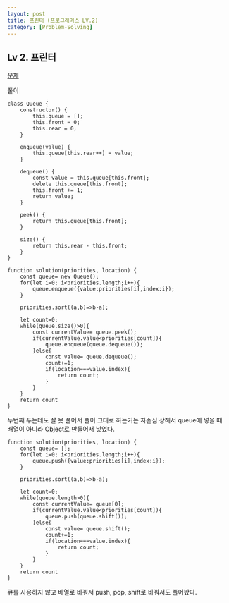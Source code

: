 ```yaml
---
layout: post
title: 프린터 (프로그래머스 LV.2)
category: [Problem-Solving]
---
```


## Lv 2. 프린터

[문제](https://programmers.co.kr/learn/courses/30/lessons/42587)

풀이

    class Queue {
        constructor() {
            this.queue = [];
            this.front = 0;
            this.rear = 0;
        }

        enqueue(value) {
            this.queue[this.rear++] = value;
        }

        dequeue() {
            const value = this.queue[this.front];
            delete this.queue[this.front];
            this.front += 1;
            return value;
        }

        peek() {
            return this.queue[this.front];
        }

        size() {
            return this.rear - this.front;
        }
    }

    function solution(priorities, location) {
        const queue= new Queue();
        for(let i=0; i<priorities.length;i++){
            queue.enqueue({value:priorities[i],index:i});
        }

        priorities.sort((a,b)=>b-a);

        let count=0;
        while(queue.size()>0){
            const currentValue= queue.peek();
            if(currentValue.value<priorities[count]){
                queue.enqueue(queue.dequeue());
            }else{
                const value= queue.dequeue();
                count+=1;
                if(location===value.index){
                    return count;
                }
            }
        }
        return count
    }

두번쨰 푸는데도 잘 못 풀어서 풀이 그대로 하는거는 자존심 상해서 queue에 넣을 떄 배열이 아니라 Object로 만들어서 넣었다.

    function solution(priorities, location) {
        const queue= [];
        for(let i=0; i<priorities.length;i++){
            queue.push({value:priorities[i],index:i});
        }

        priorities.sort((a,b)=>b-a);

        let count=0;
        while(queue.length>0){
            const currentValue= queue[0];
            if(currentValue.value<priorities[count]){
                queue.push(queue.shift());
            }else{
                const value= queue.shift();
                count+=1;
                if(location===value.index){
                    return count;
                }
            }
        }
        return count
    }

큐를 사용하지 않고 배열로 바꿔서 push, pop, shift로 바꿔서도 풀어봤다.
